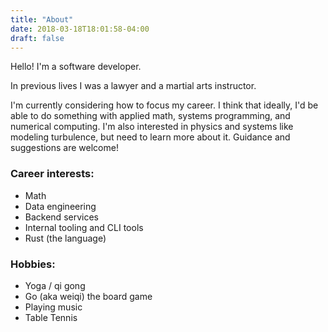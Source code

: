 ```yaml
---
title: "About"
date: 2018-03-18T18:01:58-04:00
draft: false
---
```


Hello! I'm a software developer.

In previous lives I was a lawyer and a martial arts instructor.

I'm currently considering how to focus my career. I think that ideally, I'd be able to do something with applied math, systems programming, and numerical computing. I'm also interested in physics and systems like modeling turbulence, but need to learn more about it. Guidance and suggestions are welcome!

### Career interests:

- Math
- Data engineering
- Backend services
- Internal tooling and CLI tools
- Rust (the language)

### Hobbies:

- Yoga / qi gong
- Go (aka weiqi) the board game
- Playing music
- Table Tennis
